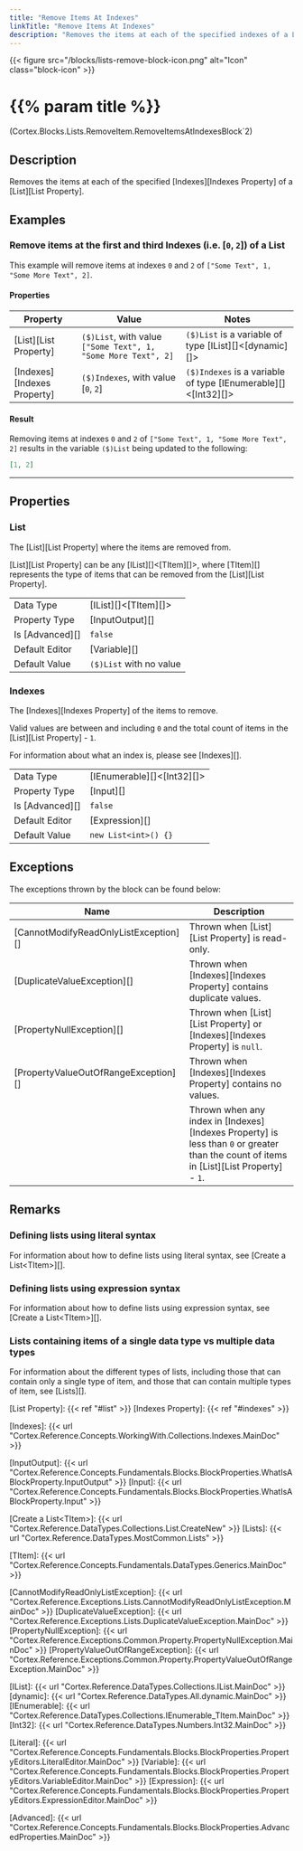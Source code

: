 ```yaml
---
title: "Remove Items At Indexes"
linkTitle: "Remove Items At Indexes"
description: "Removes the items at each of the specified indexes of a List."
---
```


{{< figure src="/blocks/lists-remove-block-icon.png" alt="Icon" class="block-icon" >}}

# {{% param title %}}

<p class="namespace">(Cortex.Blocks.Lists.RemoveItem.RemoveItemsAtIndexesBlock`2)</p>

## Description

Removes the items at each of the specified [Indexes][Indexes Property] of a [List][List Property].

## Examples

### Remove items at the first and third Indexes (i.e. [`0`, `2`]) of a List

This example will remove items at indexes `0` and `2` of `["Some Text", 1, "Some More Text", 2]`.

#### Properties

| Property           | Value                     | Notes                                    |
|--------------------|---------------------------|------------------------------------------|
| [List][List Property] | `($)List`, with value `["Some Text", 1, "Some More Text", 2]` | `($)List` is a variable of type [IList][]&lt;[dynamic][]&gt; |
| [Indexes][Indexes Property] | `($)Indexes`, with value [`0`, `2`] | `($)Indexes` is a variable of type [IEnumerable][]&lt;[Int32][]&gt; |

#### Result

Removing items at indexes `0` and `2` of `["Some Text", 1, "Some More Text", 2]` results in the variable `($)List` being updated to the following:

```json
[1, 2]
```

***

## Properties

### List

The [List][List Property] where the items are removed from.  

[List][List Property] can be any [IList][]&lt;[TItem][]&gt;, where [TItem][] represents the type of items that can be removed from the [List][List Property].
  
| | |
|--------------------|---------------------------|
| Data Type | [IList][]&lt;[TItem][]&gt; |
| Property Type | [InputOutput][] |
| Is [Advanced][] | `false` |
| Default Editor | [Variable][] |
| Default Value | `($)List` with no value |

### Indexes

The [Indexes][Indexes Property] of the items to remove.

Valid values are between and including `0` and the total count of items in the [List][List Property] - `1`.

For information about what an index is, please see [Indexes][].  

| | |
|--------------------|---------------------------|
| Data Type | [IEnumerable][]&lt;[Int32][]&gt; |
| Property Type | [Input][] |
| Is [Advanced][] | `false` |
| Default Editor | [Expression][] |
| Default Value | `new List<int>() {}` |

## Exceptions

The exceptions thrown by the block can be found below:

| Name     | Description |
|----------|----------|
| [CannotModifyReadOnlyListException][] | Thrown when [List][List Property] is read-only. |
| [DuplicateValueException][] | Thrown when [Indexes][Indexes Property] contains duplicate values. |
| [PropertyNullException][] | Thrown when [List][List Property] or [Indexes][Indexes Property] is `null`. |
| [PropertyValueOutOfRangeException][] | Thrown when [Indexes][Indexes Property] contains no values. |
| | Thrown when any index in [Indexes][Indexes Property] is less than `0` or greater than the count of items in [List][List Property] - `1`. |

## Remarks

### Defining lists using literal syntax

For information about how to define lists using literal syntax, see [Create a List&lt;TItem&gt;][].

### Defining lists using expression syntax

For information about how to define lists using expression syntax, see [Create a List&lt;TItem&gt;][].

### Lists containing items of a single data type vs multiple data types

For information about the different types of lists, including those that can contain only a single type of item, and those that can contain multiple types of item, see [Lists][].

[List Property]: {{< ref "#list" >}}
[Indexes Property]: {{< ref "#indexes" >}}

[Indexes]: {{< url "Cortex.Reference.Concepts.WorkingWith.Collections.Indexes.MainDoc" >}}

[InputOutput]: {{< url "Cortex.Reference.Concepts.Fundamentals.Blocks.BlockProperties.WhatIsABlockProperty.InputOutput" >}}
[Input]: {{< url "Cortex.Reference.Concepts.Fundamentals.Blocks.BlockProperties.WhatIsABlockProperty.Input" >}}

[Create a List&lt;TItem&gt;]: {{< url "Cortex.Reference.DataTypes.Collections.List.CreateNew" >}}
[Lists]: {{< url "Cortex.Reference.DataTypes.MostCommon.Lists" >}}

[TItem]: {{< url "Cortex.Reference.Concepts.Fundamentals.DataTypes.Generics.MainDoc" >}}

[CannotModifyReadOnlyListException]: {{< url "Cortex.Reference.Exceptions.Lists.CannotModifyReadOnlyListException.MainDoc" >}}
[DuplicateValueException]: {{< url "Cortex.Reference.Exceptions.Lists.DuplicateValueException.MainDoc" >}}
[PropertyNullException]: {{< url "Cortex.Reference.Exceptions.Common.Property.PropertyNullException.MainDoc" >}}
[PropertyValueOutOfRangeException]: {{< url "Cortex.Reference.Exceptions.Common.Property.PropertyValueOutOfRangeException.MainDoc" >}}

[IList]: {{< url "Cortex.Reference.DataTypes.Collections.IList.MainDoc" >}}
[dynamic]: {{< url "Cortex.Reference.DataTypes.All.dynamic.MainDoc" >}}
[IEnumerable]: {{< url "Cortex.Reference.DataTypes.Collections.IEnumerable_TItem.MainDoc" >}}
[Int32]: {{< url "Cortex.Reference.DataTypes.Numbers.Int32.MainDoc" >}}

[Literal]: {{< url "Cortex.Reference.Concepts.Fundamentals.Blocks.BlockProperties.PropertyEditors.LiteralEditor.MainDoc" >}}
[Variable]: {{< url "Cortex.Reference.Concepts.Fundamentals.Blocks.BlockProperties.PropertyEditors.VariableEditor.MainDoc" >}}
[Expression]: {{< url "Cortex.Reference.Concepts.Fundamentals.Blocks.BlockProperties.PropertyEditors.ExpressionEditor.MainDoc" >}}

[Advanced]: {{< url "Cortex.Reference.Concepts.Fundamentals.Blocks.BlockProperties.AdvancedProperties.MainDoc" >}}
